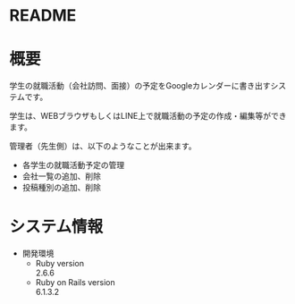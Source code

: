 # README
# 概要
学生の就職活動（会社訪問、面接）の予定をGoogleカレンダーに書き出すシステムです。

学生は、WEBブラウザもしくはLINE上で就職活動の予定の作成・編集等ができます。

管理者（先生側）は、以下のようなことが出来ます。

- 各学生の就職活動予定の管理
- 会社一覧の追加、削除
- 投稿種別の追加、削除

# システム情報
- 開発環境
  - Ruby version<br>2.6.6
  - Ruby on Rails version<br>6.1.3.2 
